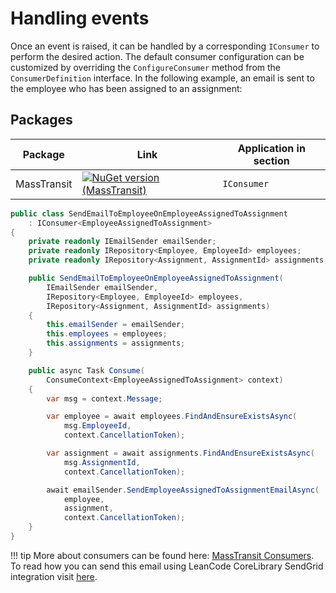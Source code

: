 # Handling events

Once an event is raised, it can be handled by a corresponding `IConsumer` to perform the desired action. The default consumer configuration can be customized by overriding the `ConfigureConsumer` method from the `ConsumerDefinition` interface. In the following example, an email is sent to the employee who has been assigned to an assignment:

## Packages

| Package | Link | Application in section |
| --- | ----------- | ----------- |
| MassTransit | [![NuGet version (MassTransit)](https://img.shields.io/nuget/v/MassTransit.svg?style=flat-square&logo=nuget)](https://www.nuget.org/packages/MassTransit/8.1.1/) | `IConsumer` |

```csharp
public class SendEmailToEmployeeOnEmployeeAssignedToAssignment
    : IConsumer<EmployeeAssignedToAssignment>
{
    private readonly IEmailSender emailSender;
    private readonly IRepository<Employee, EmployeeId> employees;
    private readonly IRepository<Assignment, AssignmentId> assignments;

    public SendEmailToEmployeeOnEmployeeAssignedToAssignment(
        IEmailSender emailSender,
        IRepository<Employee, EmployeeId> employees,
        IRepository<Assignment, AssignmentId> assignments)
    {
        this.emailSender = emailSender;
        this.employees = employees;
        this.assignments = assignments;
    }

    public async Task Consume(
        ConsumeContext<EmployeeAssignedToAssignment> context)
    {
        var msg = context.Message;

        var employee = await employees.FindAndEnsureExistsAsync(
            msg.EmployeeId,
            context.CancellationToken);

        var assignment = await assignments.FindAndEnsureExistsAsync(
            msg.AssignmentId,
            context.CancellationToken);

        await emailSender.SendEmployeeAssignedToAssignmentEmailAsync(
            employee,
            assignment,
            context.CancellationToken);
    }
}
```

!!! tip
    More about consumers can be found here: [MassTransit Consumers](https://masstransit.io/documentation/concepts/consumers). To read how you can send this email using LeanCode CoreLibrary SendGrid integration visit [here](../../external_integrations/emails_sendgrid/index.md).
